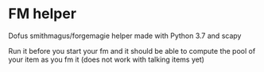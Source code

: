 # FM helper
Dofus smithmagus/forgemagie helper made with Python 3.7 and scapy

Run it before you start your fm and it should be able to compute the pool of your item as you fm it 
(does not work with talking items yet)
